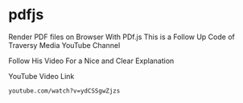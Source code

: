 # pdfjs
Render PDF files on Browser With PDf.js
This is a Follow Up Code of Traversy Media YouTube Channel

Follow His Video For a Nice and Clear Explanation

YouTube Video Link  

` youtube.com/watch?v=ydCSSgwZjzs `
